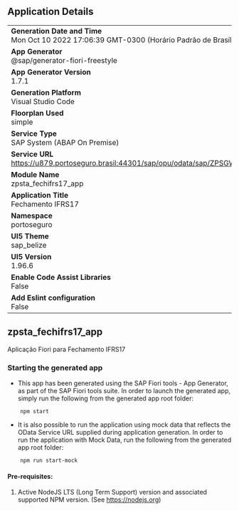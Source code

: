 ## Application Details
|               |
| ------------- |
|**Generation Date and Time**<br>Mon Oct 10 2022 17:06:39 GMT-0300 (Horário Padrão de Brasília)|
|**App Generator**<br>@sap/generator-fiori-freestyle|
|**App Generator Version**<br>1.7.1|
|**Generation Platform**<br>Visual Studio Code|
|**Floorplan Used**<br>simple|
|**Service Type**<br>SAP System (ABAP On Premise)|
|**Service URL**<br>https://u879.portoseguro.brasil:44301/sap/opu/odata/sap/ZPSGW_FECHAMENTO_IFRS17_SRV
|**Module Name**<br>zpsta_fechifrs17_app|
|**Application Title**<br>Fechamento IFRS17|
|**Namespace**<br>portoseguro|
|**UI5 Theme**<br>sap_belize|
|**UI5 Version**<br>1.96.6|
|**Enable Code Assist Libraries**<br>False|
|**Add Eslint configuration**<br>False|

## zpsta_fechifrs17_app

Aplicação Fiori para Fechamento IFRS17

### Starting the generated app

-   This app has been generated using the SAP Fiori tools - App Generator, as part of the SAP Fiori tools suite.  In order to launch the generated app, simply run the following from the generated app root folder:

```
    npm start
```

- It is also possible to run the application using mock data that reflects the OData Service URL supplied during application generation.  In order to run the application with Mock Data, run the following from the generated app root folder:

```
    npm run start-mock
```

#### Pre-requisites:

1. Active NodeJS LTS (Long Term Support) version and associated supported NPM version.  (See https://nodejs.org)


